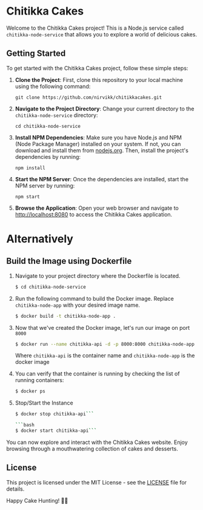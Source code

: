 # Chitikka Cakes

Welcome to the Chitikka Cakes project! This is a Node.js service called `chitikka-node-service` that allows you to explore a world of delicious cakes.

## Getting Started

To get started with the Chitikka Cakes project, follow these simple steps:

1. **Clone the Project**: First, clone this repository to your local machine using the following command:

   ```shell
   git clone https://github.com/nirvikk/chitikkacakes.git
   ```

2. **Navigate to the Project Directory**: Change your current directory to the `chitikka-node-service` directory:

   ```shell
   cd chitikka-node-service
   ```

3. **Install NPM Dependencies**: Make sure you have Node.js and NPM (Node Package Manager) installed on your system. If not, you can download and install them from [nodejs.org](https://nodejs.org/). Then, install the project's dependencies by running:

   ```shell
   npm install
   ```

4. **Start the NPM Server**: Once the dependencies are installed, start the NPM server by running:

   ```shell
   npm start
   ```

5. **Browse the Application**: Open your web browser and navigate to [http://localhost:8080](http://localhost:8080) to access the Chitikka Cakes application.

# Alternatively

## Build the Image using Dockerfile

1. Navigate to your project directory where the Dockerfile is located.

   ```bash
   $ cd chitikka-node-service

2. Run the following command to build the Docker image. Replace `chitikka-node-app` with your desired image name.

   ```bash
   $ docker build -t chitikka-node-app .
3. Now that we've created the Docker image, let's run our image on port `8000` 

   ```bash
   $ docker run --name chitikka-api -d -p 8000:8000 chitikka-node-app
   ```
   Where `chitikka-api` is the container name and `chitikka-node-app` is the docker image

4. You can verify that the container is running by checking the list of running containers:

   ```bash
   $ docker ps

5. Stop/Start the Instance
   ```bash
   $ docker stop chitikka-api```
   
   ```bash
   $ docker start chitikka-api```


You can now explore and interact with the Chitikka Cakes website. Enjoy browsing through a mouthwatering collection of cakes and desserts.

## License

This project is licensed under the MIT License - see the [LICENSE](LICENSE) file for details.

Happy Cake Hunting! 🍰🎂
